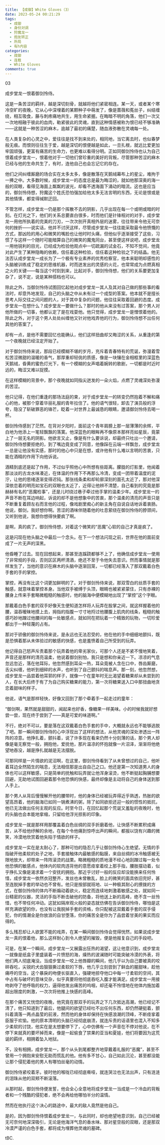 ```yaml
---
title: 【成御】White Gloves（3）
date: 2023-05-24 00:21:29
tags:
  - 成御
  - 身份对调
  - 狩魔龙一
  - 炮友转正
  - 所局
  - 有h内容
categories:
  - 成御
  - 连载
  - White Gloves
comments: true
---
```

0﻿3

成步堂龙一恨着御剑怜侍。


这是一条苦涩的羁绊，越是深切刻骨，就越将他们紧密相连。某一天，或者某个寒冷空旷的夜晚，它从心中深埋着的某颗种子中萌发了，像是蔷薇和菟丝子，纠结缠绕，相互吸食，藤与刺疼痛地共生，用生命紧握。在晦暗不明的角落，他们一次又一次地相融于彼此的血肉，勒紧彼此的灵魂，直到这种情感被称为恨已经不够准确——这就是一种苦涩的麻木，逾越了最初的痛楚，随血液弥散在灵魂每一处。


在人类复杂的心灵之中，爱往往是找不到来处的，相同地，当它离去时，也似春梦般无痕。而恨则往往生于爱，越是深切的恨便越是如此，一旦扎根，就远比爱更加牢固顽强，更富有痛苦的生命力，也更难以看得分明。正如同御剑怜侍也认为自己恨着成步堂龙一，恨着他对于一切他们曾珍重的美好的背叛，尽管那种苦涩的麻木已经与他的生命共生了，有时，连他自己也会忘记它的存在。


他们之间纠缠厮磨的场合实在太多太多，像是散落在天鹅绒幕布上的星尘，难拘于一捧之中。大多数时候，成步堂龙一的态度总是最为晦涩的，就如他那深奥的海一般的双眼，看得见海面上粼粼的波光，却看不透海面下涌动的暗流。这也是应当的，御剑怜侍想，狩魔这个姓氏恐怕强加给他太多无法言明的东西，无论是恨或是其他情愫，都变得缄默迂回。


不管怎样，成步堂龙一仍是那个挥散不去的阴影，几乎出现在每一个或明或暗的时刻。在灯光之下，他们的关系总要直白很多，时而他们是针锋相对的对手，成步堂龙一用他所执着的完美的刀刃，一次次剖开真相外层的迷雾，往往带来令他无可奈何的挫折——说实话，他并不讨厌这样，尽管成步堂龙一往往能采取最令他愤慨的方式，那凶险的用心和微笑的嘴脸也让他时时头痛，但他似乎逐渐接受了这些，习惯了与这样一个随时可能暗算自己的微笑的魔鬼同台，甚至便这样说吧，成步堂龙一用他锐利的目光，已经成为检验他观点中一切疏漏的试金石，不知不觉间，他竟对此产生了某种隐晦的依赖，信任着这种检验，信任着这种检验之下的结晶。他无法否认成步堂龙一成长为了一个极有专业素养的优秀检察官，他本来聪明却感性的头脑被训练成了稳定的思维机器，时而迸发出的灵感的火花，也常常成为点燃真相之火的关键——每当这个时刻到来，比起对手，御剑怜侍想，他们的关系要更加复杂了，说不定，说是某种搭档也可以。


除此之外，当御剑怜侍试图回忆起他对成步堂龙一其人及其对自己做的那些事的看法时，却意外地发现，自己的头脑之中从未有过一个成型的答案。他本就不是擅长思考人际交往之间问题的人，对于其中复杂的问题，他往往采取着回避的态度。成步堂龙一在想什么？成步堂龙一要做什么？那时的他从来没有过答案，那个男人对他所做的一切事，他都认定了是在戏耍他。他只觉得，成步堂龙一是憎恨着他的。除此之外，对于这个男人处处纠缠他又针对他戏弄他的行为，御剑怜侍想不出任何其他的答案了。


却有一点，是他不需要回忆也能确认，他们这样扭曲却又晦涩的关系，从重逢的第一个夜晚就已经注定开始了。


对于御剑怜侍来说，那段已经模糊不堪的岁月，充斥着青春特有的荒诞，弥漫着雪松苦涩微甜的温暖的香气，那厚重却轻佻的质感，像是一块镶在金相框里的深蓝色天鹅绒，昏黄的蜜色灯光下，有一个模糊的女声唱着婉转的歌剧，一切都是时近时远的，晦涩又难以捉摸。


在这样模糊的背景中，那个夜晚就如同指尖迸发的一朵火焰，点燃了灵魂深处弥漫的苦涩。


他只记得，在他们重逢的那场法庭的束，对于成步堂龙一的转变仍然抱着不解和痛心的他，被那个穿着华丽礼服的青年拉住了。他的语气很轻，卸去了演员般的浮夸，隐没了斩破罪恶的锋芒，眨着一对世界上最诚恳的眼睛，邀请御剑怜侍去喝一杯。


御剑怜侍感到了茫然。在背对夕阳时，面前这个青年肩膀上那一层薄薄的余辉，平白地为他添上一笔轻飘飘的落寞。他深蓝色的眼眸再不像原本那样亮如星辰，竟蒙上了一层无名的阴影。他欲言又止，像是有什么要诉说，却最终只吐出一个邀请，御剑怜侍想要拒绝的，到了嘴边竟变成了同意，他像踩在云端一样飘忽，成步堂龙一总是让他没有实感，那时的他心中只是在想，或许他有什么难以言明的苦衷，只能在酒精的作用下向他诉说。


酒精到底还是起了作用，不过似乎照他心中所想有些距离。朦胧的灯影里，他闻着那淡淡的古龙水味凑近，在体温的作用下不再那么冷清，变成一团带着温度的泥泞，让他的思绪逐渐变得迟钝。那张线条柔和却轮廓深刻的面孔太近了，那对他深深依恋着的明亮如宝石的双眼也太近了，近得让他辨不清楚，自己看到的究竟是那赫赫有名的“恶魔检事”，还是儿时绕过巷子牵过他手掌的温柔少年。成步堂龙一的声音不断在耳边响起，诉说的却不是他想象中的苦衷，那个温柔的清亮的声音只是不断重复着顾左右而言他的过程，像戏剧里痴心的新主角在自说自话地诉着衷肠。他说，御剑，我好想你啊。苦涩的酒味伴随着他的吐息萦绕在御剑怜侍的脖颈间，又听到他说，我想你想得快要疯了啊。


是啊，真的疯了。御剑怜侍想，对着这个微笑的“恶魔”心软的自己才真是疯了。


这是闪现在他头脑之中最后一个念头。在下一个想法闪现之前，世界在他的面前变成了一片无声的深黑。


他昏睡了过去。现在回想起来，那甚至连蹊跷都够不上了，他确信成步堂龙一使用了非常规的手段，否则区区两杯清酒，绝还不至于令他失去意识。然而事情就是那样发生了，当他的意识在麻木的头脑中逐渐回笼，一切都已经落入了那双戴着白色手套的手的掌控。


掌控，再没有比这个词更加鲜明的了。对于御剑怜侍来说，那双雪白的丝质手套的触感，就意味着掌控本身。当他双手被缚于头顶，眼睛也被紧紧蒙住，只有赤裸的腰身上传来手套略微粗糙的触感时，他的脑海中便模糊地出现了“掌控”这个字眼。


那戴着白色手套的双手好像天生便知道怎样将人玩弄在股掌之间，就这样握着他的腰，温吞暧昧地摸上去，拇指的指腹一寸寸地捋过他腰腹上肌肉的线条，粗糙的触感巧妙地蹭过他腰间的每一处敏感点，就如同在把玩着一个精致的玩物，一切珍爱都出于一种轻蔑的占有。


那对于骄傲的御剑怜侍来说，是永远也无法忍受的，他在他的手中细细地颤抖，既是恐惧着那从未体验过的敏感的快感，也是羞愤着自己所受到的玩弄。


他记得自己怒声斥责着那个玩弄着他的卑劣家伙，可那个人还是不紧不慢地笑着，声音还是那样的清亮温柔，他说着御剑别怕，我只是想和你亲近一下。凉凉的气息忽远忽近，落在他耳际，他忽然感到耳朵一热，耳朵竟被人含在口中，唇齿厮磨，舌尖纠缠，他听到细碎的水声，也听到了自己颤抖的喘息声。那一刻，他忽然想，成步堂龙一品尝着他耳郭的样子，就像一个在童年时无比渴望着糖果却从未尝到的人，在长大后终于有了为自己购买糖果的能力，第一次将糖果送入口中那扭曲地贪恋着甜味的样子。


他说，语气是那样轻快，好像又回到了那个牵着手一起走过的童年：


“御剑啊，果然就是甜甜的，闻起来也好香，像糖果一样美味。小的时候我就好想尝一尝，现在终于尝到了——真是可爱的味道啊。”


不行，绝对不可以，要是落在这双戴着白色手套的手中，大概就永远也不能够逃脱了吧。那一瞬间御剑怜侍的心中浮现出了这样的想法，从他灵魂的深处渗透出一阵阵的凉意。他挣扎着，颤抖着，说了许多现在看来仍然十分刻薄的话，那个男人却像是毫无察觉一般，拥抱他，爱抚他，那片温凉的怀抱就像一片沼泽，渐渐将他绝望地吞没，越是挣扎就越是无法摆脱。


可那同样是一片情欲的泥沼啊，在这里，御剑怜侍看到了从未曾想过的自己，他听着耳边全然陌生的喘息，无法相信那是出自自己之口。他还是第一次知道男人的身体也可以这样敏感，只是简单的抚触和玩弄就让他浑身滚烫，他不断挺起胸脯想要回避，无助地试图回避着那令他恐惧的快感，最终却像是主动将自己的身体送到那人手上。


那个男人从背后慢慢解开他的腰带时，他的身体已经被玩弄得近乎熟透，热胀的欲望高昂着，他的脑海已如同一锅煮沸的粥，除了如同欲拒还迎一般的惯性的抵抗，他已无法做出任何主观的反应。时至今日，在回忆起那个荒诞又羞耻的夜晚时，他的头脑也会本能地挛缩，只留给他浮光掠影的印象。


成步堂龙一就是那样用那覆盖着白色丝绸的双手折磨着他，让快感不断累积成痛苦，从不给他纾解的余地，在每个令他痛到惊呼出声的瞬间，都报以饶有兴趣的微笑，冷漠地欣赏着他失陷于情欲的样子。


成步堂龙一实在是太耐心了，那种可怕的隐忍几乎让御剑怜侍心生绝望。无情的手指破开他柔软的处子之地，手套接触体内最敏感的黏膜，来自丝绸的冰冷触感被无限地放大，却带来一阵阵滚烫的战栗。略微粗糙的质地漫不经心地刮蹭过每一处令他恐惧的敏感点，他体内的软肉违背他的意愿痉挛着绞上那手指，腰肢摆动着，似乎挣扎又像是渴求着一个安抚的拥抱。那近乎讨好一般的反应却没能换来任何怜惜，成步堂龙一依然衣冠整齐，发丝也未曾散乱，脸上的微笑的面具依旧完好，甚至连脱掉手套的举动也不曾有。他只是按部就班地、以一种极其耐心的撩拨的方式，在御剑怜侍的体内不断煽动着欲火，稳定而连续地刺激着敏感之处，就如同一台精密的仪器，灵活的手指不断击破他的防备，将他送上新的高峰，绝不含一丝怜惜，也不带任何冲动。这犹如隔岸观火般的姿态就仿佛在告诉御剑怜侍，哪怕是这样充满欲望的你，也没有让我脱掉手套的资格，你只配被这双戴着手套的双手侵犯，你的情潮全是你放浪的自甘堕落，你的痛苦全是你为了品尝着甘美的果实而应得的。


多么残忍却让人欲罢不能的戏弄，在某一瞬间御剑怜侍会觉得恍然，如果说成步堂龙一真的恨着他，那么这样耐心到令人绝望的摧毁，便是他报复自己的手段吧。


可是，在某一个瞬间，成步堂龙一又展露出狂热的渴望，这让他意识到，成步堂龙一就像是纸盒子里盛装着一片愤怒的海，燥热的波澜随时可能突破冷漠的外表，将他们两人彻底淹没。当成步堂龙一咬上他唇瓣的瞬间，他几乎以为自己要被真的咬碎吞吃，尖锐的犬齿狠狠撕过柔软的下唇，他几乎立刻尝到了鲜血的腥甜味，趁他痛呼的空当，这个暴戾的吻便长驱直入，强硬地掠夺他口中每一寸柔软的空间，其中占有与破坏的意味交杂，似乎真要将他彻底吞吃入腹才能满足。成步堂龙一用接吻剥夺了他呼吸的权力，逼得他发出痛苦的呜咽，却还毫不怜惜地在他体内施加着超出限度的刺激，一次次将他推上快感的高峰。


在那个痛苦又恍惚的夜晚，他究竟在那双手的玩弄之下几次抵达高潮，他已经记不清了，他只知道到了最后，他腿间的欲望已经吐不出任何东西，却仍然硬挺着，颤抖着滴落一两点晶莹的前液，然而他的身体却保持在快感浪潮的顶峰，不断痉挛着臣服于欢愉。他的原本清明的头脑已经彻底崩溃，就连斥责的话语里也混入不知多少柔软的讨饶，他实在是太想要停下了，心中仿佛有一个声音在不停对他说，在不停下来就真的要坏掉而来，像是一起偷食了禁果的亚当和夏娃，他们将要因为这荒诞的羁绊，相拥着坠入地狱。


不，没有相拥，成步堂龙一，那个从头到尾都整齐地穿戴着礼服的“恶魔”，甚至不曾用一个拥抱来安慰无助而慌乱的他。他有多不甘心，自己如此沉沦，甚至都没能让那个侵犯着他的男人有哪怕丝毫的动情。


御剑怜侍紧咬着牙。彼时他的喉咙已经彻底嘶哑，就连哭泣也无法出声，只有涟涟的泪珠从他的双颊不断滚落。


从那时起，御剑怜侍便发誓，他会全心全意地将成步堂龙一当成是一个冷血的背叛者和一个残酷的侵犯者，绝不会再给他哪怕半分的温情。


然而在他执行这个决心的路途中，最大的敌人竟然是他自己。


是的，因为御剑怜侍恨着成步堂龙一，与此同时，却也绝望地意识到，自己已经被无可奈何地深深吸引，无论是他海洋气息的香水味、那对星空般的双眼，还是那双冷漠严谨的白色手套，都将成为埋葬他灵魂的墓碑。

tBC.